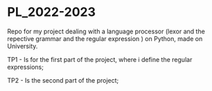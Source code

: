 # PL_2022-2023
Repo for my project dealing with a language processor (lexor and the repective grammar and the regular expression ) on Python, made on University.

TP1 - Is for the first part of the project, where i define the regular expressions;

TP2 - Is the second part of the project;
